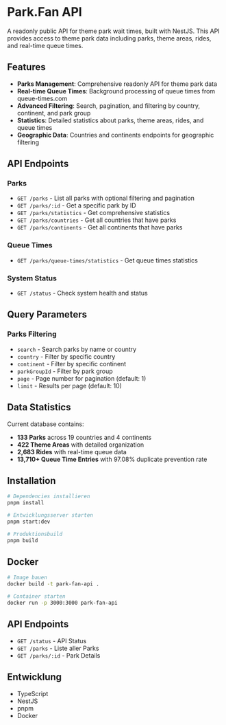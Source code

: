 # Park.Fan API

A readonly public API for theme park wait times, built with NestJS. This API provides access to theme park data including parks, theme areas, rides, and real-time queue times.

## Features

- **Parks Management**: Comprehensive readonly API for theme park data
- **Real-time Queue Times**: Background processing of queue times from queue-times.com
- **Advanced Filtering**: Search, pagination, and filtering by country, continent, and park group
- **Statistics**: Detailed statistics about parks, theme areas, rides, and queue times
- **Geographic Data**: Countries and continents endpoints for geographic filtering

## API Endpoints

### Parks
- `GET /parks` - List all parks with optional filtering and pagination
- `GET /parks/:id` - Get a specific park by ID
- `GET /parks/statistics` - Get comprehensive statistics
- `GET /parks/countries` - Get all countries that have parks
- `GET /parks/continents` - Get all continents that have parks

### Queue Times
- `GET /parks/queue-times/statistics` - Get queue times statistics

### System Status
- `GET /status` - Check system health and status

## Query Parameters

### Parks Filtering
- `search` - Search parks by name or country
- `country` - Filter by specific country
- `continent` - Filter by specific continent
- `parkGroupId` - Filter by park group
- `page` - Page number for pagination (default: 1)
- `limit` - Results per page (default: 10)

## Data Statistics

Current database contains:
- **133 Parks** across 19 countries and 4 continents
- **422 Theme Areas** with detailed organization
- **2,683 Rides** with real-time queue data
- **13,710+ Queue Time Entries** with 97.08% duplicate prevention rate

## Installation

```bash
# Dependencies installieren
pnpm install

# Entwicklungsserver starten
pnpm start:dev

# Produktionsbuild
pnpm build
```

## Docker

```bash
# Image bauen
docker build -t park-fan-api .

# Container starten
docker run -p 3000:3000 park-fan-api
```

## API Endpoints

- `GET /status` - API Status
- `GET /parks` - Liste aller Parks
- `GET /parks/:id` - Park Details

## Entwicklung

- TypeScript
- NestJS
- pnpm
- Docker
